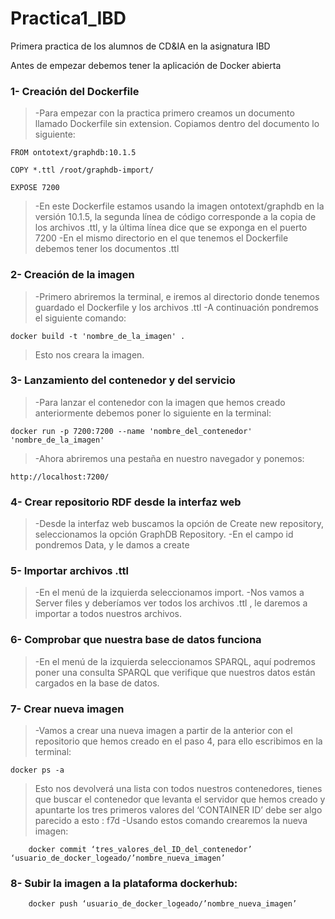 # Practica1_IBD
Primera practica de los alumnos de CD&amp;IA en la asignatura IBD 

Antes de empezar debemos tener la aplicación de Docker abierta

### 1- Creación del Dockerfile
>-Para empezar con la practica primero creamos un documento llamado Dockerfile sin extension. Copiamos dentro del documento lo siguiente:
```
FROM ontotext/graphdb:10.1.5

COPY *.ttl /root/graphdb-import/

EXPOSE 7200
```
>-En este Dockerfile estamos usando la imagen ontotext/graphdb en la versión 10.1.5, la segunda línea de código corresponde a la copia de los archivos .ttl, y la última línea dice que se exponga en el puerto 7200
>-En el mismo directorio en el que tenemos el Dockerfile debemos tener los documentos .ttl

### 2- Creación de la imagen
>-Primero abriremos la terminal, e iremos al directorio donde tenemos guardado el Dockerfile y los archivos .ttl
>-A continuación pondremos el siguiente comando:
```
docker build -t 'nombre_de_la_imagen' .
```
>Esto nos creara la imagen.

### 3- Lanzamiento del contenedor y del servicio
>-Para lanzar el contenedor con la imagen que hemos creado anteriormente debemos poner lo siguiente en la terminal:
```
docker run -p 7200:7200 --name 'nombre_del_contenedor' 'nombre_de_la_imagen' 
```
>-Ahora abriremos una pestaña en nuestro navegador y ponemos:
````
http://localhost:7200/
````

### 4- Crear repositorio RDF desde la interfaz web
>-Desde la interfaz web buscamos la opción de Create new repository, seleccionamos la opción GraphDB Repository.
>-En el campo id pondremos Data, y le damos a create

### 5- Importar archivos .ttl
>-En el menú de la izquierda seleccionamos import.
>-Nos vamos a Server files y deberíamos ver todos los archivos .ttl , le daremos a importar a todos nuestros archivos.

### 6- Comprobar que nuestra base de datos funciona
>-En el menú de la izquierda seleccionamos SPARQL, aquí podremos poner una consulta SPARQL que verifique que nuestros datos están cargados en la base de datos.

### 7- Crear nueva imagen
>-Vamos a crear una nueva imagen a partir de la anterior con el repositorio que hemos creado en el paso 4, para ello escribimos en la terminal:
````	
docker ps -a
````
>Esto nos devolverá una lista con todos nuestros contenedores, tienes que buscar el contenedor que levanta el servidor que hemos creado y apuntarte los tres primeros valores del ‘CONTAINER ID’ debe ser algo parecido a esto : f7d
>-Usando estos comando crearemos la nueva imagen:
````
	docker commit ‘tres_valores_del_ID_del_contenedor’  ‘usuario_de_docker_logeado/’nombre_nueva_imagen’
````
### 8- Subir la imagen a la plataforma dockerhub:
````
	docker push ‘usuario_de_docker_logeado/’nombre_nueva_imagen’
````

